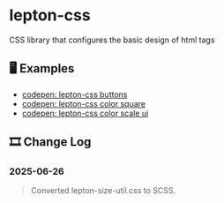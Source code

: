 # lepton-css
CSS library that configures the basic design of html tags

## 🖥️ Examples
- [codepen: lepton-css buttons](https://codepen.io/saturday_off/pen/emNQMEd)
- [codepen: lepton-css color square](https://codepen.io/saturday_off/pen/EajOeJM)
- [codepen: lepton-css color scale ui](https://codepen.io/saturday_off/pen/emNQPXY)

## 🎞️ Change Log
### 2025-06-26
> Converted lepton-size-util.css to SCSS.
